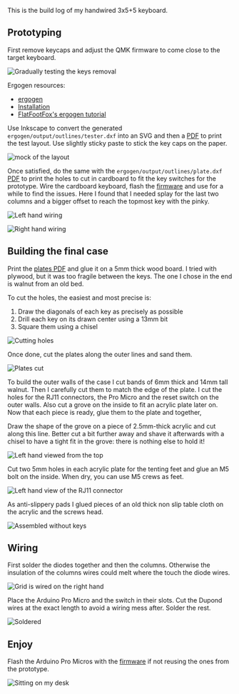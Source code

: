 This is the build log of my handwired 3x5+5 keyboard.

## Prototyping

First remove keycaps and adjust the QMK firmware to come close to the target keyboard.

![Gradually testing the keys removal](img/00-test.jpg)

Ergogen resources:

* [ergogen](https://ergogen.cache.works/)
* [Installation](https://docs.ergogen.xyz/usage#cli)
* [FlatFootFox's ergogen tutorial](https://flatfootfox.com/ergogen-introduction/)

Use Inkscape to convert the generated `ergogen/output/outlines/tester.dxf` into an SVG and then a [PDF](ergogen/tester.pdf) to print the test layout.
Use slightly sticky paste to stick the key caps on the paper.

![mock of the layout](img/01-mock.jpg)

Once satisfied, do the same with the `ergogen/output/outlines/plate.dxf` [PDF](ergogen/plate.pdf) to print the holes to cut in cardboard to fit the key switches for the prototype.
Wire the cardboard keyboard, flash the [firmware](https://github.com/cbosdo/my_qmk/tree/main/keyboards/handwired/minidox) and use for a while to find the issues.
Here I found that I needed splay for the last two columns and a bigger offset to reach the topmost key with the pinky.

![Left hand wiring](img/03-left-wiring.jpg)

![Right hand wiring](img/04-right-wiring.jpg)

## Building the final case

Print the [plates PDF](ergogen/plate.pdf) and glue it on a 5mm thick wood board.
I tried with plywood, but it was too fragile between the keys.
The one I chose in the end is walnut from an old bed.

To cut the holes, the easiest and most precise is:

1. Draw the diagonals of each key as precisely as possible
2. Drill each key on its drawn center using a 13mm bit
3. Square them using a chisel

![Cutting holes](img/05-holes.jpg)

Once done, cut the plates along the outer lines and sand them.

![Plates cut](06-plates.jpg)

To build the outer walls of the case I cut bands of 6mm thick and 14mm tall walnut.
Then I carefully cut them to match the edge of the plate.
I cut the holes for the RJ11 connectors, the Pro Micro and the reset switch on the outer walls.
Also cut a grove on the inside to fit an acrylic plate later on.
Now that each piece is ready, glue them to the plate and together,

Draw the shape of the grove on a piece of 2.5mm-thick acrylic and cut along this line.
Better cut a bit further away and shave it afterwards with a chisel to have a tight fit in the grove: there is nothing else to hold it!

![Left hand viewed from the top](img/07-left-top.jpg)

Cut two 5mm holes in each acrylic plate for the tenting feet and glue an M5 bolt on the inside.
When dry, you can use M5 crews as feet.

![Left hand view of the RJ11 connector](img/08-left-rj11.jpg)

As anti-slippery pads I glued pieces of an old thick non slip table cloth on the acrylic and the screws head.

![Assembled without keys](img/09-assembled-empty.jpg)

## Wiring

First solder the diodes together and then the columns.
Otherwise the insulation of the columns wires could melt where the touch the diode wires.

![Grid is wired on the right hand](img/10-grid-wired.jpg)

Place the Arduino Pro Micro and the switch in their slots.
Cut the Dupond wires at the exact length to avoid a wiring mess after.
Solder the rest.

![Soldered](img/11-wiring-done.jpg)

## Enjoy

Flash the Arduino Pro Micros with the [firmware](https://github.com/cbosdo/my_qmk/tree/main/keyboards/handwired/minidox) if not reusing the ones from the prototype.

![Sitting on my desk](img/12-done.jpg)
